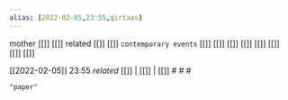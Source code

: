 ```yaml
---
alias: [2022-02-05,23:55,qirtaas]
---
```

 mother [[]] [[]]
 related [[]] [[]]
 `contemporary events` [[]] [[]] [[]] [[]] [[]] [[]] [[]] [[]]

[[2022-02-05]] 23:55 _related_ [[]] | [[]] | [[]] # # #

```query
"paper"
```
